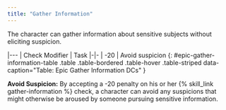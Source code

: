 ```yaml
---
title: "Gather Information"
---
```

The character can gather information about sensitive subjects without eliciting suspicion.

|---
| Check Modifier | Task
|-|-
| -20 | Avoid suspicion
{: #epic-gather-information-table .table .table-bordered .table-hover .table-striped data-caption="Table: Epic Gather Information DCs" }

**Avoid Suspicion:** By accepting a -20 penalty on his or her {% skill_link gather-information %} check, a character can avoid any suspicions that might otherwise be aroused by someone pursuing sensitive information.
